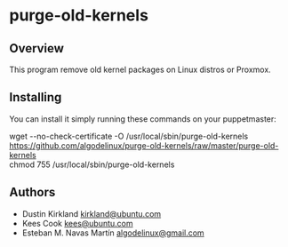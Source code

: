 purge-old-kernels
=================

Overview
--------

This program remove old kernel packages on Linux distros or Proxmox.


Installing
----------

You can install it simply running these commands on your puppetmaster:

   wget --no-check-certificate -O /usr/local/sbin/purge-old-kernels https://github.com/algodelinux/purge-old-kernels/raw/master/purge-old-kernels  
   chmod 755 /usr/local/sbin/purge-old-kernels


## Authors

- Dustin Kirkland <kirkland@ubuntu.com>
- Kees Cook <kees@ubuntu.com>
- Esteban M. Navas Martín <algodelinux@gmail.com>
